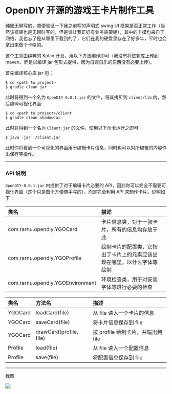 # OpenDIY 开源的游戏王卡片制作工具

纯属无聊写的，顺便验证一下我之前写的声明式 swing UI 框架是否正常工作（当然该框架也是无聊时写的，但是谁让我正好有业务需要呢），其中的卡模均来自于网络，我也忘了是从哪里下载到的了，它们在我的硬盘里存在了好多年，平时也会拿出来做个卡啥的。

这个工具由纯粹的 Kotlin 开发，用以下方法编译即可（我没有将依赖库上传到 maven，而是以编译 jar 包形式提供，因为自娱自乐的东西没有必要上传）。

首先编译核心库 jar 包：

```shell
$ cd <path to project>
$ gradle clean jar
```

此时将得到一个名为 ```OpenDIY-0.0.1.jar``` 的文件，将其拷贝到 ```client/lib``` 内，然后编译可视化界面:

```shell
$ cd <path to project>/client
$ gradle clean shadowJar
```

此时将得到一个名为 ```Client.jar``` 的文件，使用以下命令运行之即可:

```shell
$ java -jar ./Client.jar
```

此时你将看到一个可视化的界面用于编辑卡片信息，同时也可以对所编辑的内容作出保存等操作。

- - -

### API 说明

```OpenDIY-0.0.1.jar``` 内提供了对于编辑卡片必要的 API，因此你可以完全不需要可视化界面（这个只是图个方便随手写的），而是完全利用 API 来制作卡片。说明如下：

|类名|描述||
|:--|:--|:--|
| com.rarnu.opendiy.YGOCard | 卡片信息类，对于一张卡片，所有的信息均存放于此 | |
| com.rarnu.opendiy.YGOProfile | 绘制卡片的配置类，它指出了卡片上的元素应该出现在哪里，以什么字体等绘制 | |
| com.rarnu.opendiy.YGOEnvironment | 环境检查类，用于对安装字体等进行必要的检查 | |

| 类名 | 方法名 | 描述 |
|:--|:--|:--|
| YGOCard | loadCard(file) | 从 file 读入一个卡片的信息 |
| YGOCard | saveCard(file) | 将卡片信息保存到 file |
| YGOCard | drawCard(profile, file) | 按 profile 绘制卡片，并输出到 file |
| Profile | load(file) | 从 file 读入一个配置信息 |
| Profile | save(file) | 将配置信息保存到 file |

- - -

截图

![](https://github.com/rarnu/kydiy/blob/main/screenshot/screen.png)